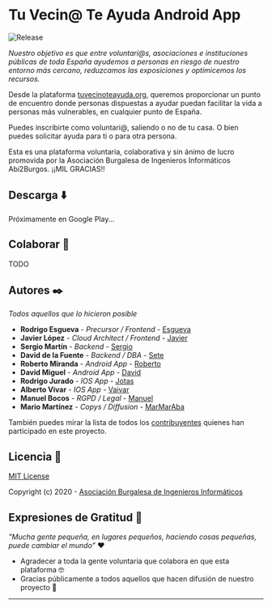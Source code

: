 # Tu Vecin@ Te Ayuda Android App

![Release](https://github.com/tu-vecino-te-ayuda/TuVecinoTeAyuda-Android/workflows/Release/badge.svg)

_Nuestro objetivo es que entre voluntari@s, asociaciones e instituciones públicas de toda España ayudemos a personas en riesgo de nuestro entorno más cercano, reduzcamos las exposiciones y optimicemos los recursos._

Desde la plataforma [tuvecinoteayuda.org](https://www.tuvecinoteayuda.org/), queremos proporcionar
un punto de encuentro donde personas dispuestas a ayudar puedan facilitar la vida a personas más
vulnerables, en cualquier punto de España.

Puedes inscribirte como voluntari@, saliendo o no de tu casa. O bien puedes solicitar ayuda para ti
o para otra persona.

Esta es una plataforma voluntaria, colaborativa y sin ánimo de lucro promovida por la Asociación
Burgalesa de Ingenieros Informáticos Abi2Burgos. ¡¡MIL GRACIAS!!

## Descarga ⬇️

Próximamente en Google Play...

## Colaborar 🚀

TODO

## Autores ✒️

_Todos aquellos que lo hicieron posible_

* **Rodrigo Esgueva** - *Precursor / Frontend* - [Esgueva](https://github.com/Esgueva)
* **Javier López** - *Cloud Architect / Frontend* - [Javier](https://github.com/javioreto)
* **Sergio Martín** - *Backend* - [Sergio](https://github.com/smarquina)
* **David de la Fuente** - *Backend / DBA* - [Sete](https://github.com/sete391)
* **Roberto Miranda** - *Android App* - [Roberto](https://github.com/RoberMiranda92)
* **David Miguel** - *Android App* - [David](https://github.com/davidmigloz)
* **Rodrigo Jurado** - *IOS App* - [Jotas](https://github.com/sete391)
* **Alberto Vivar** - *IOS App* - [Vaivar](https://www.linkedin.com/in/manuelbocos/)
* **Manuel Bocos** - *RGPD / Legal* - [Manuel](https://www.linkedin.com/in/manuelbocos/)
* **Mario Martínez** - *Copys / Diffusion* - [MarMarAba](https://www.linkedin.com/in/marmaraba)

También puedes mirar la lista de todos los [contribuyentes](https://github.com/orgs/tu-vecino-te-ayuda/people) quienes han participado en este proyecto.

## Licencia 📄

[MIT License](https://github.com/tu-vecino-te-ayuda/TuVecinoTeAyuda-Android/blob/develop/LICENCE)

Copyright (c) 2020 - [Asociación Burgalesa de Ingenieros Informáticos](https://abi2burgos.es/)

## Expresiones de Gratitud 🎁

_"Mucha gente pequeña, en lugares pequeños, haciendo cosas pequeñas, puede cambiar el mundo”_ ❤️

* Agradecer a toda la gente voluntaria que colabora en que esta plataforma 🤓
* Gracias públicamente a todos aquellos que hacen difusión de nuestro proyecto 📢

---
